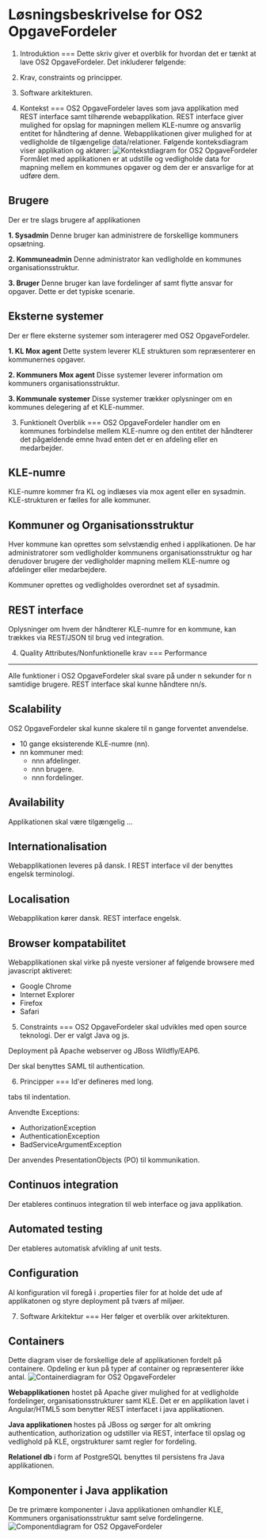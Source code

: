 Løsningsbeskrivelse for OS2 OpgaveFordeler
===

1. Introduktion
===
Dette skriv giver et overblik for hvordan det er tænkt at lave OS2 OpgaveFordeler. Det inkluderer følgende:

1. Krav, constraints og principper.
2. Software arkitekturen.

2. Kontekst
===
OS2 OpgaveFordeler laves som java applikation med REST interface samt tilhørende webapplikation. REST interface giver mulighed for opslag for mapningen mellem KLE-numre og ansvarlig entitet for håndtering af denne.
Webapplikationen giver mulighed for at vedligholde de tilgængelige data/relationer.
Følgende konteksdiagram viser applikation og aktører:
![Kontekstdiagram for OS2 OpgaveFordeler](img/context-diagram.png "Kontekstdiagram OS2 OpgaveFordeler")
Formålet med applikationen er at udstille og vedligholde data for mapning mellem en kommunes opgaver og dem der er ansvarlige for at udføre dem.

Brugere
---
Der er tre slags brugere af applikationen

**1. Sysadmin**
Denne bruger kan administrere de forskellige kommuners opsætning.

**2. Kommuneadmin**
Denne administrator kan vedligholde en kommunes organisationsstruktur.

**3. Bruger**
Denne bruger kan lave fordelinger af samt flytte ansvar for opgaver. Dette er det typiske scenarie.

Eksterne systemer
---
Der er flere eksterne systemer som interagerer med OS2 OpgaveFordeler.

**1. KL Mox agent** Dette system leverer KLE strukturen som repræsenterer en kommunernes opgaver.

**2. Kommuners Mox agent** Disse systemer leverer information om kommuners organisationsstruktur.

**3. Kommunale systemer** Disse systemer trækker oplysninger om en kommunes delegering af et KLE-nummer.

3. Funktionelt Overblik
===
OS2 OpgaveFordeler handler om en kommunes forbindelse mellem KLE-numre og den entitet der håndterer det pågældende emne hvad enten det er en afdeling eller en medarbejder.

KLE-numre
---
KLE-numre kommer fra KL og indlæses via mox agent eller en sysadmin. KLE-strukturen er fælles for alle kommuner.

Kommuner og Organisationsstruktur
---
Hver kommune kan oprettes som selvstændig enhed i applikationen. De har administratorer som vedligholder kommunens organisationsstruktur og har derudover brugere der vedligholder mapning mellem KLE-numre og afdelinger eller medarbejdere.

Kommuner oprettes og vedligholdes overordnet set af sysadmin.

REST interface
---
Oplysninger om hvem der håndterer KLE-numre for en kommune, kan trækkes via REST/JSON til brug ved integration.

4. Quality Attributes/Nonfunktionelle krav
===
Performance
---
Alle funktioner i OS2 OpgaveFordeler skal svare på under n sekunder for n samtidige brugere.
REST interface skal kunne håndtere nn/s.

Scalability
---
OS2 OpgaveFordeler skal kunne skalere til n gange forventet anvendelse.

- 10 gange eksisterende KLE-numre (nn).
- nn kommuner med:
  - nnn afdelinger.
  - nnn brugere.
  - nnn fordelinger.

Availability
---
Applikationen skal være tilgængelig ...

Internationalisation
---
Webapplikationen leveres på dansk. I REST interface vil der benyttes engelsk terminologi.

Localisation
---
Webapplikation kører dansk. REST interface engelsk.

Browser kompatabilitet
---
Webapplikationen skal virke på nyeste versioner af følgende browsere med javascript aktiveret:

- Google Chrome
- Internet Explorer
- Firefox
- Safari

5. Constraints
===
OS2 OpgaveFordeler skal udvikles med open source teknologi. Der er valgt Java og js.

Deployment på Apache webserver og JBoss Wildfly/EAP6. 

Der skal benyttes SAML til authentication.

6. Principper
===
Id'er defineres med long.

tabs til indentation.

Anvendte Exceptions:
- AuthorizationException
- AuthenticationException
- BadServiceArgumentException

Der anvendes PresentationObjects (PO) til kommunikation. 

Continuos integration
---
Der etableres continuos integration til web interface og java applikation.

Automated testing
---
Der etableres automatisk afvikling af unit tests.

Configuration
---
Al konfiguration vil foregå i .properties filer for at holde det ude af applikatonen og styre deployment på tværs af miljøer.

7. Software Arkitektur
===
Her følger et overblik over arkitekturen.

Containers
---
Dette diagram viser de forskellige dele af applikationen fordelt på containere. Opdeling er kun på typer af container og repræsenterer ikke antal.
![Containerdiagram for OS2 OpgaveFordeler](img/container-diagram.png "Containerdiagram OS2 OpgaveFordeler")

**Webapplikationen** hostet på Apache giver mulighed for at vedligholde fordelinger, organisationsstrukturer samt KLE. Det er en applikation lavet i Angular/HTML5 som benytter REST interfacet i java applikationen.

**Java applikationen** hostes på JBoss og sørger for alt omkring authentication, authorization og udstiller via REST, interface til opslag og vedlighold på KLE, orgstrukturer samt regler for fordeling.

**Relationel db** i form af PostgreSQL benyttes til persistens fra Java applikationen.

Komponenter i Java applikation
---
De tre primære komponenter i Java applikationen omhandler KLE, Kommuners organisationsstruktur samt selve fordelingerne.
![Componentdiagram for OS2 OpgaveFordeler](img/component-diagram.png "Componentdiagram OS2 OpgaveFordeler")


